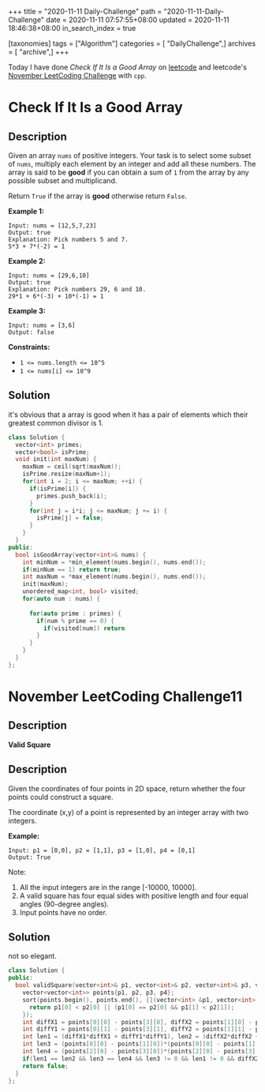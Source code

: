 +++
title = "2020-11-11 Daily-Challenge"
path = "2020-11-11-Daily-Challenge"
date = 2020-11-11 07:57:55+08:00
updated = 2020-11-11 18:46:38+08:00
in_search_index = true

[taxonomies]
tags = ["Algorithm"]
categories = [ "DailyChallenge",]
archives = [ "archive",]
+++

Today I have done *Check If It Is a Good Array* on [leetcode](https://leetcode.com/problems/check-if-it-is-a-good-array/) and leetcode's [November LeetCoding Challenge](https://leetcode.com/explore/challenge/card/november-leetcoding-challenge/565/week-2-november-8th-november-14th/3527/) with `cpp`.

<!-- more -->

# Check If It Is a Good Array

## Description

Given an array `nums` of positive integers. Your task is to select some subset of `nums`, multiply each element by an integer and add all these numbers. The array is said to be **good** if you can obtain a sum of `1` from the array by any possible subset and multiplicand.

Return `True` if the array is **good** otherwise return `False`.

**Example 1:**

```
Input: nums = [12,5,7,23]
Output: true
Explanation: Pick numbers 5 and 7.
5*3 + 7*(-2) = 1
```

**Example 2:**

```
Input: nums = [29,6,10]
Output: true
Explanation: Pick numbers 29, 6 and 10.
29*1 + 6*(-3) + 10*(-1) = 1
```

**Example 3:**

```
Input: nums = [3,6]
Output: false
```

**Constraints:**

- `1 <= nums.length <= 10^5`
- `1 <= nums[i] <= 10^9`

## Solution

it's obvious that a array is good when it has a pair of elements which their greatest common divisor is 1.

``` cpp
class Solution {
  vector<int> primes;
  vector<bool> isPrime;
  void init(int maxNum) {
    maxNum = ceil(sqrt(maxNum));
    isPrime.resize(maxNum+1);
    for(int i = 2; i <= maxNum; ++i) {
      if(isPrime[i]) {
        primes.push_back(i);
      }
      for(int j = i*i; j <= maxNum; j += i) {
        isPrime[j] = false;
      }
    }
  }
public:
  bool isGoodArray(vector<int>& nums) {
    int minNum = *min_element(nums.begin(), nums.end());
    if(minNum == 1) return true;
    int maxNum = *max_element(nums.begin(), nums.end());
    init(maxNum);
    unordered_map<int, bool> visited;
    for(auto num : nums) {
      
      for(auto prime : primes) {
        if(num % prime == 0) {
          if(visited[num]) return
        }
      }
    }
  }
};
```

# November LeetCoding Challenge11

## Description

**Valid Square**

## Description

Given the coordinates of four points in 2D space, return whether the four points could construct a square.

The coordinate (x,y) of a point is represented by an integer array with two integers.

**Example:**

```
Input: p1 = [0,0], p2 = [1,1], p3 = [1,0], p4 = [0,1]
Output: True
```

Note:

1. All the input integers are in the range [-10000, 10000].
2. A valid square has four equal sides with positive length and four equal angles (90-degree angles).
3. Input points have no order.

## Solution

not so elegant.

``` cpp
class Solution {
public:
  bool validSquare(vector<int>& p1, vector<int>& p2, vector<int>& p3, vector<int>& p4) {
    vector<vector<int>> points{p1, p2, p3, p4};
    sort(points.begin(), points.end(), [](vector<int> &p1, vector<int> &p2) {
      return p1[0] < p2[0] || (p1[0] == p2[0] && p1[1] < p2[1]);
    });
    int diffX1 = points[0][0] - points[3][0], diffX2 = points[1][0] - points[2][0];
    int diffY1 = points[0][1] - points[3][1], diffY2 = points[1][1] - points[2][1];
    int len1 = (diffX1*diffX1 + diffY1*diffY1), len2 = (diffX2*diffX2 + diffY2*diffY2);
    int len3 = (points[0][0] - points[1][0])*(points[0][0] - points[1][0]) + (points[0][1] - points[1][1])*(points[0][1] - points[1][1]);
    int len4 = (points[2][0] - points[3][0])*(points[2][0] - points[3][0]) + (points[2][1] - points[3][1])*(points[2][1] - points[3][1]);
    if(len1 == len2 && len3 == len4 && len3 != 0 && len1 != 0 && diffX2*diffX1 + diffY1*diffY2 == 0) return true;
    return false;
  }
};
```
